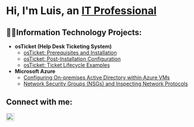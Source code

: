 <h1>Hi, I'm Luis, an <a href="https://linkedin.com/in/Josh">IT Professional</a></h1>

<h2> 👨‍💻Information Technology Projects:</h2>

- <b>osTicket (Help Desk Ticketing System)</b>
  - [osTicket: Prerequisites and Installation](https://github.com/M3ndez02/osticket-prereqs)
  - [osTicket: Post-Installation Configuration](https://github.com/M3ndez02/post-install-config)
  - [osTicket: Ticket Lifecycle Examples](https://github.com/M3ndez02/ticket-lifecycle)
- <b>Microsoft Azure</b>
  - [Configuring On-premises Active Directory within Azure VMs](https://github.com/M3ndez02/configure-ad)
  - [Network Security Groups (NSGs) and Inspecting Network Protocols](https://github.com/M3ndez02/azure-network-protocols)

<h2>Connect with me:</h2>

[<img align="left" alt="Josh | LinkedIn" width="22px" src="https://cdn.jsdelivr.net/npm/simple-icons@v3/icons/linkedin.svg" />][linkedin]

[linkedin]: https://www.linkedin.com/in/luis-mendez-7bb5b1224?utm_source=share&utm_campaign=share_via&utm_content=profile&utm_medium=ios_app
